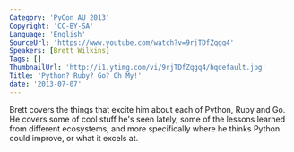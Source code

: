 ```yaml
---
Category: 'PyCon AU 2013'
Copyright: 'CC-BY-SA'
Language: 'English'
SourceUrl: 'https://www.youtube.com/watch?v=9rjTDfZqgq4'
Speakers: [Brett Wilkins]
Tags: []
ThumbnailUrl: 'http://i1.ytimg.com/vi/9rjTDfZqgq4/hqdefault.jpg'
Title: 'Python? Ruby? Go? Oh My!'
date: '2013-07-07'
---
```

Brett covers the things that excite him about each of Python, Ruby and Go. He covers some of cool stuff he's seen lately, some of the lessons learned from different ecosystems, and more specifically where he thinks Python could improve, or what it excels at.
